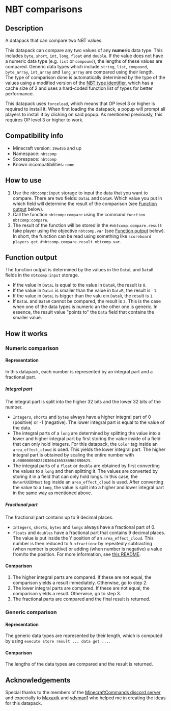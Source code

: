 # NBT comparisons
## Description
A datapack that can compare two NBT values.  

This datapack can compare any two values of any **numeric** data type. This includes `byte`, `short`, `int`, `long`, `float` and `double`. If the value does not have a numeric data type (e.g. `list` or `compound`), the lengths of these values are compared. Generic data types which include `string`, `list`, `compound`, `byte_array`, `int_array` and `long_array` are compared using their length.  
The type of comparison done is automatically determined by the type of the values using a modified version of the [NBT type identifier](https://github.com/PeerHeer/nbt-type-identifier), which has a cache size of 2 and uses a hard-coded function list of types for better performance.  

This datapack uses `forceload`, which means that OP level 3 or higher is required to install it. When first loading the datapack, a popup will prompt all players to install it by clicking on said popup. As mentioned previously, this requires OP level 3 or higher to work.

## Compatibility info
- Minecraft version: `19w45b` and up
- Namespace: `nbtcomp`
- Scorespace: `nbtcomp`
- Known incompatibilities: `none`

## How to use
1. Use the `nbtcomp:input` storage to input the data that you want to compare. There are two fields: `DataL` and `DataR`. Which value you put in which field will determine the result of the comparison (see [Function output](#Function_output) below).
2. Call the function `nbtcomp:compare` using the command `function nbtcomp:compare`.
3. The result of the function will be stored in the `#nbtcomp.compare.result` fake player using the objective `nbtcomp.var` (see [Function output](#Function_output) below). In short, the function can be read using something like `scoreboard players get #nbtcomp.compare.result nbtcomp.var`.

<a name="Function_output"/>  

## Function output
The function output is determined by the values in the `DataL` and `DataR` fields in the `nbtcomp:input` storage.
- If the value in `DataL` is equal to the value in `DataR`, the result is `0`.
- If the value in `DataL` is smaller than the value in `DataR`, the result is `-1`.
- If the value in `DataL` is bigger than the valu ein `DataR`, the result is `1`.
- If `DataL` and `DataR` cannot be compared, the result is `2`. This is the case when one of the data types is numeric an the other one is generic.
In essence, the result value "points to" the `Data` field that contains the smaller value.

## How it works
### Numeric comparison
#### Representation
In this datapack, each number is represented by an integral part and a fractional part.

##### Integral part
The integral part is split into the higher 32 bits and the lower 32 bits of the number.
- `Integers`, `shorts` and `bytes` always have a higher integral part of 0 (positive) or -1 (negative). The lower integral part is equal to the value of the data.
- The integral parts of a `long` are determined by splitting the value into a lower and higher integral part by first storing the value inside of a field that can only hold integers. For this datapack, the `Color` tag inside an `area_effect_cloud` is used. This yields the lower integral part. The higher integral part is obtained by scaling the entire number with `0.00000000023283064365386962890625`.
- The integral parts of a `float` or `double` are obtained by first converting the values to a `long` and then splitting it. The values are converted by storing it in a field that can only hold longs. In this case, the `OwnerUUIDMost` tag inside an `area_effect_cloud` is used. After converting the value to a `long`, the value is split into a higher and lower integral part in the same way as mentioned above.

##### Fractional part
The fractional part contains up to 9 decimal places.
- `Integers`, `shorts`, `bytes` and `longs` always have a fractional part of 0.
- `floats` and `doubles` have a fractional part that contains 9 decimal places. The value is put inside the Y position of an `area_effect_cloud`. This number is then reduced to `0.<fraction>` by repeatedly subtracting (when number is positive) or adding (when number is negative) a value from/to the position. For more information, see [this README](https://github.com/PeerHeer/nbt-comparisons/blob/master/data/nbtcomp/functions/types/numeric/float/fraction/tree/decrease_pos/README.md).

#### Comparison
1. The higher integral parts are compared. If these are not equal, the comparison yields a result immediately. Otherwise, go to step 2.
2. The lower integral parts are compared. If these are not equal, the comparison yields a result. Otherwise, go to step 3.
3. The fractional parts are compared and the final result is returned.

### Generic comparison
#### Representation
The generic data types are represented by their length, which is computed by using `execute store result ... data get ...`.

#### Comparison
The lengths of the data types are compared and the result is returned.

## Acknowledgements
Special thanks to the members of the [MinecraftCommands discord server](http://discord.gg/QAFXFtZ) and expecially to [Maxaxik](https://github.com/maxaxik) and [vdvman1](https://github.com/vdvman1) who helped me in creating the ideas for this datapack.
